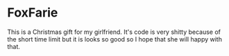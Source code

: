 # FoxFarie
This is a Christmas gift for my girlfriend. It's code is very shitty because of the short time limit but it is looks so good so I hope that she will happy with that.
